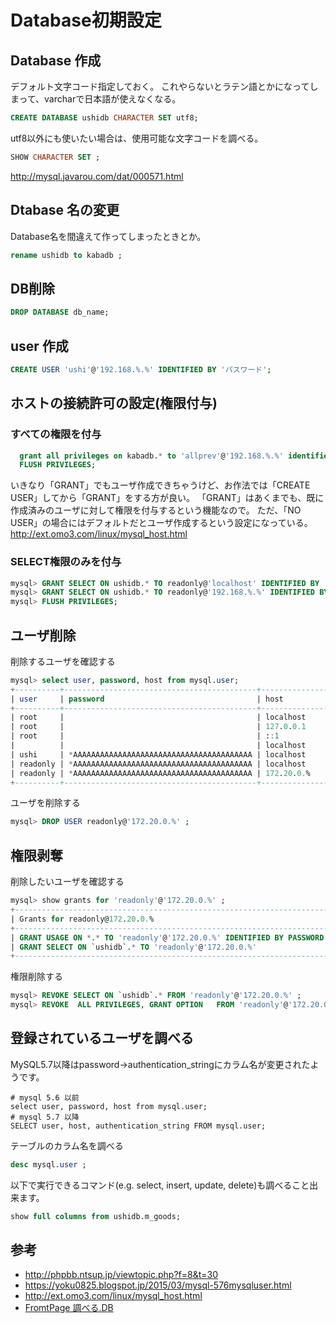 # Database初期設定


## Database 作成

デフォルト文字コード指定しておく。
これやらないとラテン語とかになってしまって、varcharで日本語が使えなくなる。
```sql
CREATE DATABASE ushidb CHARACTER SET utf8;
```

utf8以外にも使いたい場合は、使用可能な文字コードを調べる。
```sql
SHOW CHARACTER SET ;
```
http://mysql.javarou.com/dat/000571.html


## Dtabase 名の変更
Database名を間違えて作ってしまったときとか。
```sql
rename ushidb to kabadb ;
```
## DB削除
```sql
DROP DATABASE db_name;
```


## user 作成

```sql
CREATE USER 'ushi'@'192.168.%.%' IDENTIFIED BY 'パスワード';
```




## ホストの接続許可の設定(権限付与)

### すべての権限を付与
```sql
  grant all privileges on kabadb.* to 'allprev'@'192.168.%.%' identified by 'パスワード' with grant option;
  FLUSH PRIVILEGES;
```
いきなり「GRANT」でもユーザ作成できちゃうけど、お作法では「CREATE USER」してから「GRANT」をする方が良い。
「GRANT」はあくまでも、既に作成済みのユーザに対して権限を付与するという機能なので。
ただ、「NO USER」の場合にはデフォルトだとユーザ作成するという設定になっている。
http://ext.omo3.com/linux/mysql_host.html


### SELECT権限のみを付与
```sql
mysql> GRANT SELECT ON ushidb.* TO readonly@'localhost' IDENTIFIED BY 'pass';
mysql> GRANT SELECT ON ushidb.* TO readonly@'192.168.%.%' IDENTIFIED BY 'pass';
mysql> FLUSH PRIVILEGES;
```

## ユーザ削除
削除するユーザを確認する
``` sql
mysql> select user, password, host from mysql.user;
+----------+-------------------------------------------+-----------------------+
| user     | password                                  | host                  |
+----------+-------------------------------------------+-----------------------+
| root     |                                           | localhost             |
| root     |                                           | 127.0.0.1             |
| root     |                                           | ::1                   |
|          |                                           | localhost             |
| ushi     | *AAAAAAAAAAAAAAAAAAAAAAAAAAAAAAAAAAAAAAAA | localhost             |
| readonly | *AAAAAAAAAAAAAAAAAAAAAAAAAAAAAAAAAAAAAAAA | localhost             |
| readonly | *AAAAAAAAAAAAAAAAAAAAAAAAAAAAAAAAAAAAAAAA | 172.20.0.%            |
+----------+-------------------------------------------+-----------------------+
```
ユーザを削除する
```sql
mysql> DROP USER readonly@'172.20.0.%' ;
```


## 権限剥奪

削除したいユーザを確認する
```sql
mysql> show grants for 'readonly'@'172.20.0.%' ;
+------------------------------------------------------------------------------------------------------------------                                                                                                                          +
| Grants for readonly@172.20.0.%                                                                                                                                                                                                             |
+------------------------------------------------------------------------------------------------------------------                                                                                                                          +
| GRANT USAGE ON *.* TO 'readonly'@'172.20.0.%' IDENTIFIED BY PASSWORD '*AAAAAAAAAAAAAAAAAAAAAAAAAAAAAAAAAAAAAAAA'                                                                                                                           |
| GRANT SELECT ON `ushidb`.* TO 'readonly'@'172.20.0.%'                                                                                                                                                                                   |
+------------------------------------------------------------------------------------------------------------------
```

権限削除する
```sql
mysql> REVOKE SELECT ON `ushidb`.* FROM 'readonly'@'172.20.0.%' ;
mysql> REVOKE  ALL PRIVILEGES, GRANT OPTION   FROM 'readonly'@'172.20.0.%' ;

```



## 登録されているユーザを調べる
MySQL5.7以降はpassword→authentication_stringにカラム名が変更されたようです。
```mysql
# mysql 5.6 以前
select user, password, host from mysql.user;
# mysql 5.7 以降
SELECT user, host, authentication_string FROM mysql.user;
```

テーブルのカラム名を調べる
```sql
desc mysql.user ;
```
以下で実行できるコマンド(e.g. select, insert, update, delete)も調べること出来ます。
```sql
show full columns from ushidb.m_goods;
```



## 参考
* http://phpbb.ntsup.jp/viewtopic.php?f=8&t=30
* https://yoku0825.blogspot.jp/2015/03/mysql-576mysqluser.html
* http://ext.omo3.com/linux/mysql_host.html
* [FromtPage 調べる.DB](http://db.just4fun.biz/?MySQL/MySQL%E3%81%A7%E3%83%86%E3%83%BC%E3%83%96%E3%83%AB%E3%81%AE%E6%A7%8B%E9%80%A0%E3%82%92%E7%A2%BA%E8%AA%8D%E3%81%99%E3%82%8B%E6%96%B9%E6%B3%95%E3%83%BBDESC%E4%BB%A5%E5%A4%96%E3%81%AE%E3%82%B3%E3%83%9E%E3%83%B3%E3%83%89%E3%82%82%E8%A8%98%E8%BF%B0)